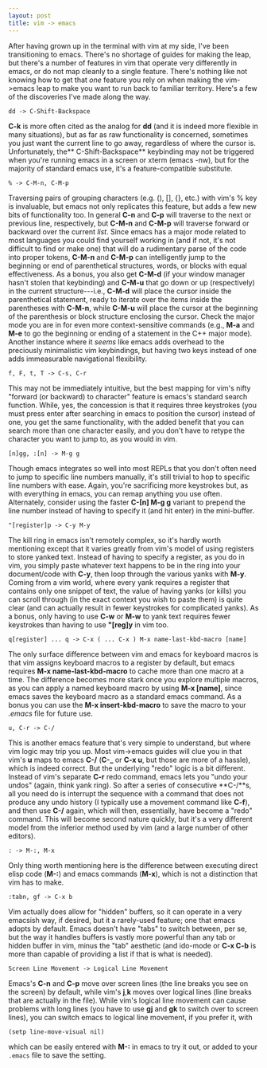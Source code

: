 ```yaml
---
layout: post
title: vim -> emacs
---
```


After having grown up in the terminal with vim at my side, I've been transitioning to emacs. There's no shortage of guides for making the leap, but there's a number of features in vim that operate very differently in emacs, or do not map cleanly to a single feature. There's nothing like not knowing how to get that *one* feature you rely on when making the vim-&gt;emacs leap to make you want to run back to familiar territory. Here's a few of the discoveries I've made along the way.

    dd -> C-Shift-Backspace

**C-k** is more often cited as the analog for **dd** (and it is indeed more flexible in many situations), but as far as raw functionality is concerned, sometimes you just want the current line to go away, regardless of where the cursor is. Unfortunately, the** C-Shift-Backspace** keybinding may not be triggered when you're running emacs in a screen or xterm (emacs -nw), but for the majority of standard emacs use, it's a feature-compatible substitute.

    % -> C-M-n, C-M-p

Traversing pairs of grouping characters (e.g. (), \[\], {}, etc.) with vim's % key is invaluable, but emacs not only replicates this feature, but adds a few new bits of functionality too. In general **C-n** and **C-p** will traverse to the next or previous line, respectively, but **C-M-n** and **C-M-p** will traverse forward or backward over the current *list*. Since emacs has a major mode related to most languages you could find yourself working in (and if not, it's not difficult to find or make one) that will do a rudimentary parse of the code into proper tokens, **C-M-n** and **C-M-p** can intelligently jump to the beginning or end of parenthetical structures, words, or blocks with equal effectiveness. As a bonus, you also get **C-M-d** (if your window manager hasn't stolen that keybinding) and **C-M-u** that go down or up (respectively) in the current structure---i.e., **C-M-d** will place the cursor inside the parenthetical statement, ready to iterate over the items inside the parentheses with **C-M-n**, while **C-M-u** will place the cursor at the beginning of the parenthesis or block structure enclosing the cursor. Check the major mode you are in for even more context-sensitive commands (e.g., **M-a** and **M-e** to go the beginning or ending of a statement in the C++ major mode). Another instance where it *seems* like emacs adds overhead to the preciously minimalistic vim keybindings, but having two keys instead of one adds immeasurable navigational flexibility.

    f, F, t, T -> C-s, C-r

This may not be immediately intuitive, but the best mapping for vim's nifty "forward (or backward) to character" feature is emacs's standard search function. While, yes, the concession is that it requires three keystrokes (you must press enter after searching in emacs to position the cursor) instead of one, you get the same functionality, with the added benefit that you can search more than one character easily, and you don't have to retype the character you want to jump to, as you would in vim.

    [n]gg, :[n] -> M-g g

Though emacs integrates so well into most REPLs that you don't often need to jump to specific line numbers manually, it's still trivial to hop to specific line numbers with ease. Again, you're sacrificing more keystrokes but, as with everything in emacs, you can remap anything you use often. Alternately, consider using the faster **C-\[n\] M-g g** variant to prepend the line number instead of having to specify it (and hit enter) in the mini-buffer.

    "[register]p -> C-y M-y

The kill ring in emacs isn't remotely complex, so it's hardly worth mentioning except that it varies greatly from vim's model of using registers to store yanked text. Instead of having to specify a register, as you do in vim, you simply paste whatever text happens to be in the ring into your document/code with **C-y**, then loop through the various yanks with **M-y**. Coming from a vim world, where every yank requires a register that contains only one snippet of text, the value of having yanks (or kills) you can scroll through (in the exact context you wish to paste them) is quite clear (and can actually result in fewer keystrokes for complicated yanks). As a bonus, only having to use **C-w** or **M-w** to yank text requires fewer keystrokes than having to use **"\[reg\]y** in vim too.

    q[register] ... q -> C-x ( ... C-x ) M-x name-last-kbd-macro [name]

The only surface difference between vim and emacs for keyboard macros is that vim assigns keyboard macros to a register by default, but emacs requires **M-x name-last-kbd-macro** to cache more than one macro at a time. The difference becomes more stark once you explore multiple macros, as you can apply a named keyboard macro by using **M-x \[name\]**, since emacs saves the keyboard macro as a standard emacs command. As a bonus you can use the **M-x insert-kbd-macro** to save the macro to your *.emacs* file for future use.

    u, C-r -> C-/

This is another emacs feature that's very simple to understand, but where vim logic may trip you up. Most vim-&gt;emacs guides will clue you in that vim's **u** maps to emacs **C-/** (**C-_** or **C-x u**, but those are more of a hassle), which is indeed correct. But the underlying "redo" logic is a bit different. Instead of vim's separate **C-r** redo command, emacs lets you "undo your undos" (again, think yank ring). So after a series of consecutive **C-/**s, all you need do is interrupt the sequence with a command that does not produce any undo history (I typically use a movement command like **C-f**), and then use **C-/** again, which will then, essentially, have become a "redo" command. This will become second nature quickly, but it's a very different model from the inferior method used by vim (and a large number of other editors).

    : -> M-:, M-x

Only thing worth mentioning here is the difference between executing direct elisp code (**M-:**) and emacs commands (**M-x**), which is not a distinction that vim has to make.

    :tabn, gf -> C-x b

Vim actually does allow for "hidden" buffers, so it can operate in a very emacsish way, if desired, but it a rarely-used feature; one that emacs adopts by default. Emacs doesn't have "tabs" to switch between, per se, but the way it handles buffers is vastly more powerful than any tab or hidden buffer in vim, minus the "tab" aesthetic (and ido-mode or **C-x C-b** is more than capable of providing a list if that is what is needed).

    Screen Line Movement -> Logical Line Movement

Emacs's **C-n** and **C-p** move over screen lines (the line breaks you see on the screen) by default, while vim's **j**,**k** moves over logical lines (line breaks that are actually in the file). While vim's logical line movement can cause problems with long lines (you have to use **gj** and **gk** to switch over to screen lines), you can switch emacs to logical line movement, if you prefer it, with


    (setp line-move-visual nil)

which can be easily entered with **M-:** in emacs to try it out, or added to your `.emacs` file to save the setting.
